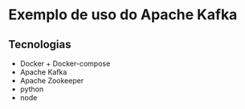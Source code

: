 # Exemplo de uso do Apache Kafka

## Tecnologias

- Docker + Docker-compose
- Apache Kafka
- Apache Zookeeper
- python
- node
